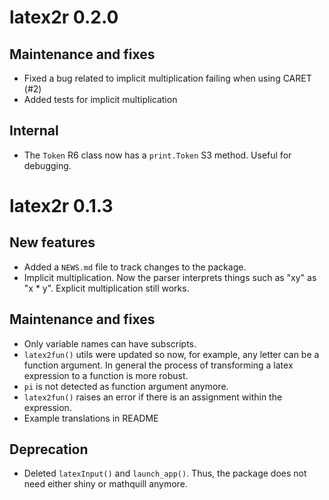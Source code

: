 # latex2r 0.2.0

## Maintenance and fixes

* Fixed a bug related to implicit multiplication failing when using CARET (#2)
* Added tests for implicit multiplication

## Internal

* The `Token` R6 class now has a `print.Token` S3 method. Useful for debugging.

# latex2r 0.1.3

## New features

* Added a `NEWS.md` file to track changes to the package.
* Implicit multiplication. Now the parser interprets things such as "xy" as "x * y". 
Explicit multiplication still works.

## Maintenance and fixes

* Only variable names can have subscripts. 
* `latex2fun()` utils were updated so now, for example, any letter can be a function argument. 
In general the process of transforming a latex expression to a function is more robust.
* `pi` is not detected as function argument anymore.
* `latex2fun()` raises an error if there is an assignment within the expression.
* Example translations in README

## Deprecation

* Deleted `latexInput()` and `launch_app()`. Thus, the package does not need either 
shiny or mathquill anymore.
